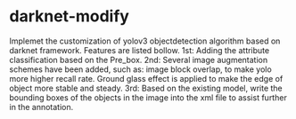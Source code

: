 # darknet-modify
Implemet the customization of yolov3 objectdetection algorithm based on darknet framework. Features are listed bollow.
1st: Adding the attribute classification based on the Pre_box. 
2nd: Several image augmentation schemes have been added, such as: image block overlap, to make yolo more higher recall rate. Ground glass effect is applied to make the edge of object more stable and steady.
3rd: Based on the existing model, write the bounding boxes of the objects in the image into the xml file to assist further in the annotation.
